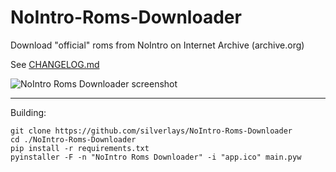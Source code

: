 # NoIntro-Roms-Downloader
Download "official" roms from NoIntro on Internet Archive (archive.org)

See [CHANGELOG.md](https://github.com/silverlays/NoIntro-Roms-Downloader/blob/master/CHANGELOG.md)

![NoIntro Roms Downloader screenshot](https://i.ibb.co/FxvMgFy/No-Intro-Roms-Downloader.jpg)


___
Building:
```
git clone https://github.com/silverlays/NoIntro-Roms-Downloader
cd ./NoIntro-Roms-Downloader
pip install -r requirements.txt
pyinstaller -F -n "NoIntro Roms Downloader" -i "app.ico" main.pyw
```
